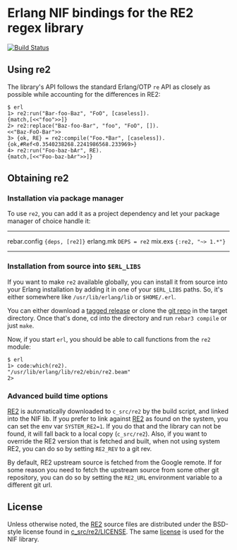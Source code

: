Erlang NIF bindings for the RE2 regex library
=============================================

[![Build Status](https://dev.azure.com/dukesoferl/re2erl/_build)](https://dev.azure.com/dukesoferl/re2erl/_build)

Using re2
---------

The library\'s API follows the standard Erlang/OTP `re` API as closely
as possible while accounting for the differences in RE2:

```
$ erl
1> re2:run("Bar-foo-Baz", "FoO", [caseless]).
{match,[<<"foo">>]}
2> re2:replace("Baz-foo-Bar", "foo", "FoO", []).
<<"Baz-FoO-Bar">>
3> {ok, RE} = re2:compile("Foo.*Bar", [caseless]).
{ok,#Ref<0.3540238268.2241986568.233969>}
4> re2:run("Foo-baz-bAr", RE).
{match,[<<"Foo-baz-bAr">>]}
```

Obtaining re2
-------------

### Installation via package manager

To use `re2`, you can add it as a project dependency and let your
package manager of choice handle it:

  -------------- --------------------
  rebar.config   `{deps, [re2]}`
  erlang.mk      `DEPS = re2`
  mix.exs        `{:re2, "~> 1.*"}`
  -------------- --------------------

### Installation from source into `$ERL_LIBS`

If you want to make `re2` available globally, you can install it from
source into your Erlang installation by adding it in one of your
`$ERL_LIBS` paths. So, it\'s either somewhere like `/usr/lib/erlang/lib`
or `$HOME/.erl`.

You can either download a [tagged release](https://github.com/tuncer/re2/releases) or clone
the [git repo](https://github.com/tuncer/re2) in the target directory. Once
that\'s done, cd into the directory and run `rebar3 compile` or just
`make`.

Now, if you start `erl`, you should be able to call functions from the
`re2` module:

```
$ erl
1> code:which(re2).
"/usr/lib/erlang/lib/re2/ebin/re2.beam"
2>
```

### Advanced build time options

[RE2](https://github.com/google/re2) is automatically downloaded to
`c_src/re2` by the build script, and linked into the NIF lib. If you
prefer to link against [RE2](https://github.com/google/re2) as found on
the system, you can set the env var `SYSTEM_RE2=1`. If you do that and
the library can not be found, it will fall back to a local copy
(`c_src/re2`). Also, if you want to override the RE2 version that is
fetched and built, when not using system RE2, you can do so by setting
`RE2_REV` to a git rev.

By default, RE2 upstream source is fetched from the Google remote. If
for some reason you need to fetch the upstream source from some other
git repository, you can do so by setting the `RE2_URL` environment
variable to a different git url.

License
-------

Unless otherwise noted, the [RE2](https://github.com/google/re2) source
files are distributed under the BSD-style license found in
[c\_src/re2/LICENSE](https://raw.githubusercontent.com/google/re2/master/LICENSE).
The same
[license](https://raw.githubusercontent.com/tuncer/re2/master/LICENSE)
is used for the NIF library.

